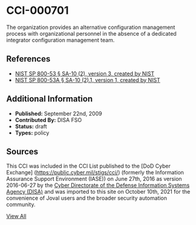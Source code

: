 # CCI-000701

The organization provides an alternative configuration management process with organizational personnel in the absence of a dedicated integrator configuration management team.

## References ##

* [NIST SP 800-53 § SA-10 (2), version 3, created by NIST](http://csrc.nist.gov/publications/PubsSPs.html)
* [NIST SP 800-53A § SA-10 (2).1, version 1, created by NIST](http://csrc.nist.gov/publications/PubsSPs.html)


## Additional Information ##

* **Published:** September 22nd, 2009
* **Contributed By:** DISA FSO
* **Status:** draft
* **Types:** policy

## Sources ##

This CCI was included in the CCI List published to the [DoD Cyber Exchange]
(https://public.cyber.mil/stigs/cci/) (formerly the Information Assurance Support Environment
(IASE)) on June 27th, 2016 as version 2016-06-27 by the [Cyber Directorate of the Defense 
Information Systems Agency (DISA)](https://public.cyber.mil/about-cyber/) and was imported to 
this site on October 10th, 2021 for the convenience of Joval users and the broader security automation community.

[View All](../README.md)
